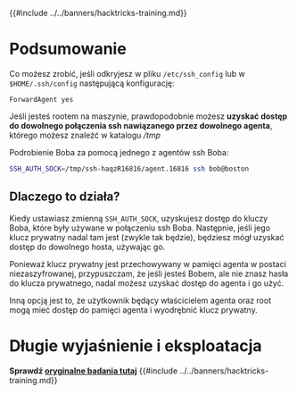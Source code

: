 {{#include ../../banners/hacktricks-training.md}}

# Podsumowanie

Co możesz zrobić, jeśli odkryjesz w pliku `/etc/ssh_config` lub w `$HOME/.ssh/config` następującą konfigurację:
```
ForwardAgent yes
```
Jeśli jesteś rootem na maszynie, prawdopodobnie możesz **uzyskać dostęp do dowolnego połączenia ssh nawiązanego przez dowolnego agenta**, którego możesz znaleźć w katalogu _/tmp_

Podrobienie Boba za pomocą jednego z agentów ssh Boba:
```bash
SSH_AUTH_SOCK=/tmp/ssh-haqzR16816/agent.16816 ssh bob@boston
```
## Dlaczego to działa?

Kiedy ustawiasz zmienną `SSH_AUTH_SOCK`, uzyskujesz dostęp do kluczy Boba, które były używane w połączeniu ssh Boba. Następnie, jeśli jego klucz prywatny nadal tam jest (zwykle tak będzie), będziesz mógł uzyskać dostęp do dowolnego hosta, używając go.

Ponieważ klucz prywatny jest przechowywany w pamięci agenta w postaci niezaszyfrowanej, przypuszczam, że jeśli jesteś Bobem, ale nie znasz hasła do klucza prywatnego, nadal możesz uzyskać dostęp do agenta i go użyć.

Inną opcją jest to, że użytkownik będący właścicielem agenta oraz root mogą mieć dostęp do pamięci agenta i wyodrębnić klucz prywatny.

# Długie wyjaśnienie i eksploatacja

**Sprawdź [oryginalne badania tutaj](https://www.clockwork.com/insights/ssh-agent-hijacking/)**
{{#include ../../banners/hacktricks-training.md}}
